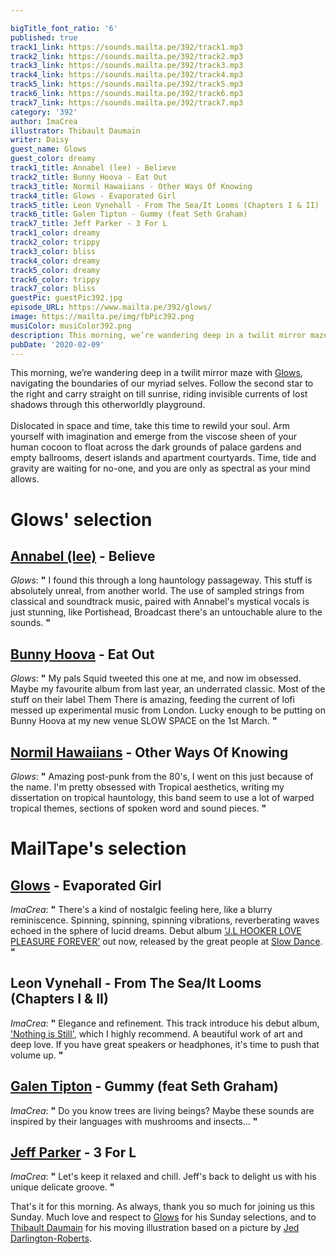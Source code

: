 ```yaml
---

bigTitle_font_ratio: '6'
published: true
track1_link: https://sounds.mailta.pe/392/track1.mp3
track2_link: https://sounds.mailta.pe/392/track2.mp3
track3_link: https://sounds.mailta.pe/392/track3.mp3
track4_link: https://sounds.mailta.pe/392/track4.mp3
track5_link: https://sounds.mailta.pe/392/track5.mp3
track6_link: https://sounds.mailta.pe/392/track6.mp3
track7_link: https://sounds.mailta.pe/392/track7.mp3
category: '392'
author: ImaCrea
illustrator: Thibault Daumain
writer: Daisy
guest_name: Glows
guest_color: dreamy
track1_title: Annabel (lee) - Believe
track2_title: Bunny Hoova - Eat Out
track3_title: Normil Hawaiians - Other Ways Of Knowing
track4_title: Glows - Evaporated Girl
track5_title: Leon Vynehall - From The Sea/It Looms (Chapters I & II)
track6_title: Galen Tipton - Gummy (feat Seth Graham)
track7_title: Jeff Parker - 3 For L
track1_color: dreamy
track2_color: trippy
track3_color: bliss
track4_color: dreamy
track5_color: dreamy
track6_color: trippy
track7_color: bliss
guestPic: guestPic392.jpg
episode_URL: https://www.mailta.pe/392/glows/
image: https://mailta.pe/img/fbPic392.png
musiColor: musiColor392.png
description: This morning, we’re wandering deep in a twilit mirror maze with Glows, navigating the boundaries of our myriad selves. Follow the second star to the right and carry straight on till sunrise, riding invisible currents of lost shadows through this otherworldly playground.
pubDate: '2020-02-09'
---
```

This morning, we’re wandering deep in a twilit mirror maze with [Glows](https://slowdancerecords.bandcamp.com/album/j-l-hooker-love-pleasure-forever), navigating the boundaries of our myriad selves. Follow the second star to the right and carry straight on till sunrise, riding invisible currents of lost shadows through this otherworldly playground.
<br><br>
Dislocated in space and time, take this time to rewild your soul. Arm yourself with imagination and emerge from the viscose sheen of your human cocoon to float across the dark grounds of palace gardens and empty ballrooms, desert islands and apartment courtyards. Time, tide and gravity are waiting for no-one, and you are only as spectral as your mind allows.



# Glows' selection

##  [Annabel (lee)](https://annabel-lee.bandcamp.com/album/if-music-presents-by-the-sea-and-other-solitary-places) - Believe
_Glows_: **"** I found this through a long hauntology passageway. This stuff is absolutely unreal, from another world. The use of sampled strings from classical and soundtrack music, paired with Annabel's mystical vocals is just stunning, like Portishead, Broadcast there's an untouchable alure to the sounds. **"** 

##  [Bunny Hoova](https://themthere.bandcamp.com/album/longing) - Eat Out
_Glows_: **"** My pals Squid tweeted this one at me, and now im obsessed. Maybe my favourite album from last year, an underrated classic. Most of the stuff on their label Them There is amazing, feeding the current of lofi messed up experimental music from London. Lucky enough to be putting on Bunny Hoova at my new venue SLOW SPACE on the 1st March. **"** 

##  [Normil Hawaiians](https://bandcamp.normilhawaiians.com/album/more-wealth-than-money) - Other Ways Of Knowing
_Glows_: **"** Amazing post-punk from the 80's, I went on this just because of the name. I'm pretty obsessed with Tropical aesthetics, writing my dissertation on tropical hauntology, this band seem to use a lot of warped tropical themes, sections of spoken word and sound pieces. **"** 


# MailTape's selection

## [Glows](https://soundcloud.com/glowsmusic) - Evaporated Girl
_ImaCrea_: **"** There's a kind of nostalgic feeling here, like a blurry reminiscence. Spinning, spinning, spinning vibrations, reverberating waves echoed in the sphere of lucid dreams. Debut album ['J.L HOOKER LOVE PLEASURE FOREVER'](https://slowdancerecords.bandcamp.com/album/j-l-hooker-love-pleasure-forever) out now, released by the great people at [Slow Dance](http://slowdance.co.uk/). **"** 

## Leon Vynehall - From The Sea/It Looms (Chapters I & II)
_ImaCrea_: **"** Elegance and refinement. This track introduce his debut album, ['Nothing is Still'](https://leonvynehall.bandcamp.com/album/nothing-is-still), which I highly recommend. A beautiful work of art and deep love. If you have great speakers or headphones, it's time to push that volume up. **"** 

## [Galen Tipton](https://orangemilkrecords.bandcamp.com/album/fake-meat) - Gummy (feat Seth Graham)
_ImaCrea_: **"** Do you know trees are living beings? Maybe these sounds are inspired by their languages with mushrooms and insects... **"** 

## [Jeff Parker](https://intlanthem.bandcamp.com/album/suite-for-max-brown) - 3 For L
_ImaCrea_: **"** Let's keep it relaxed and chill. Jeff's back to delight us with his unique delicate groove. **"** 


 That's it for this morning. As always, thank you so much for joining us this Sunday. Much love and respect to [Glows](https://slowdancerecords.bandcamp.com/album/j-l-hooker-love-pleasure-forever) for his Sunday selections, and to [Thibault Daumain](http://thibaultdaumain.fr/) for his moving illustration based on a picture by [Jed Darlington-Roberts](https://jeddarlingtonroberts.com).
